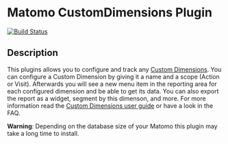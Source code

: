# Matomo CustomDimensions Plugin

[![Build Status](https://travis-ci.org/matomo-org/plugin-CustomDimensions.svg?branch=master)](https://travis-ci.org/matomo-org/plugin-CustomDimensions)

## Description

This plugins allows you to configure and track any [Custom Dimensions](https://matomo.org/docs/custom-dimensions/). You can configure a Custom Dimension
by giving it a name and a scope (Action or Visit). Afterwards you will see a new menu item in the reporting area
for each configured dimension and be able to get its data. You can also export the report as a widget, segment by this
 dimenson, and more. For more information read the [Custom Dimensions user guide](https://matomo.org/docs/custom-dimensions/) or have a look in the FAQ.

**Warning**: Depending on the database size of your Matomo this plugin may take a long time to install.


